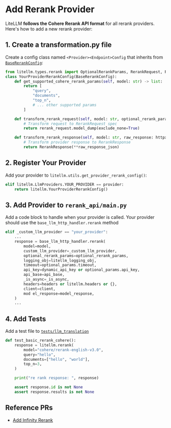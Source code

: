 # Add Rerank Provider

LiteLLM **follows the Cohere Rerank API format** for all rerank providers. Here's how to add a new rerank provider:

## 1. Create a transformation.py file

Create a config class named `<Provider><Endpoint>Config` that inherits from [`BaseRerankConfig`](https://github.com/BerriAI/litellm/blob/main/litellm/llms/base_llm/rerank/transformation.py):

```python
from litellm.types.rerank import OptionalRerankParams, RerankRequest, RerankResponse
class YourProviderRerankConfig(BaseRerankConfig):
    def get_supported_cohere_rerank_params(self, model: str) -> list:
        return [
            "query",
            "documents",
            "top_n",
            # ... other supported params
        ]

    def transform_rerank_request(self, model: str, optional_rerank_params: OptionalRerankParams, headers: dict) -> dict:
        # Transform request to RerankRequest spec
        return rerank_request.model_dump(exclude_none=True)

    def transform_rerank_response(self, model: str, raw_response: httpx.Response, ...) -> RerankResponse:
        # Transform provider response to RerankResponse
        return RerankResponse(**raw_response_json)
```


## 2. Register Your Provider
Add your provider to `litellm.utils.get_provider_rerank_config()`:

```python
elif litellm.LlmProviders.YOUR_PROVIDER == provider:
    return litellm.YourProviderRerankConfig()
```


## 3. Add Provider to `rerank_api/main.py`

Add a code block to handle when your provider is called. Your provider should use the `base_llm_http_handler.rerank` method


```python
elif _custom_llm_provider == "your_provider":
    ...
    response = base_llm_http_handler.rerank(
        model=model,
        custom_llm_provider=_custom_llm_provider,
        optional_rerank_params=optional_rerank_params,
        logging_obj=litellm_logging_obj,
        timeout=optional_params.timeout,
        api_key=dynamic_api_key or optional_params.api_key,
        api_base=api_base,
        _is_async=_is_async,
        headers=headers or litellm.headers or {},
        client=client,
        mod el_response=model_response,
    )
    ...
```

## 4. Add Tests

Add a test file to [`tests/llm_translation`](https://github.com/BerriAI/litellm/tree/main/tests/llm_translation)

```python
def test_basic_rerank_cohere():
    response = litellm.rerank(
        model="cohere/rerank-english-v3.0",
        query="hello",
        documents=["hello", "world"],
        top_n=3,
    )

    print("re rank response: ", response)

    assert response.id is not None
    assert response.results is not None
```


## Reference PRs
- [Add Infinity Rerank](https://github.com/BerriAI/litellm/pull/7321)
